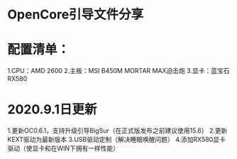 OpenCore引导文件分享
====
# 配置清单：
 
1.CPU：AMD 2600
2.主板：MSI B450M MORTAR MAX迫击炮
3.显卡：蓝宝石 RX580

# 2020.9.1日更新

1.更新OC0.6.1，支持升级引导BigSur（在正式版发布之前建议使用15.6）
2.更新KEXT驱动为最新版本
3.USB驱动定制（解决睡眠唤醒问题）
4.添加RX580显卡驱动（使显卡和在WIN下拥有一样性能）
